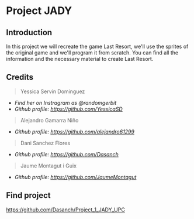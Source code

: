 # Project JADY
## Introduction
In this project we will recreate the game Last Resort, we'll use the sprites of the original game and we'll program it from scratch.
You can find all the information and the necessary material to create Last Resort.

## Credits
> Yessica Servin Dominguez          
* _Find her on Instragram as @randomgerbit_
* _Github profile: https://github.com/YessicaSD_

> Alejandro Gamarra Niño
* _Github profile: https://github.com/alejandro61299_

> Dani Sanchez Flores
* _Github profile: https://github.com/Dasanch_

> Jaume Montagut i Guix
* _Github profile: https://github.com/JaumeMontagut_

## Find project
https://github.com/Dasanch/Project_1_JADY_UPC
